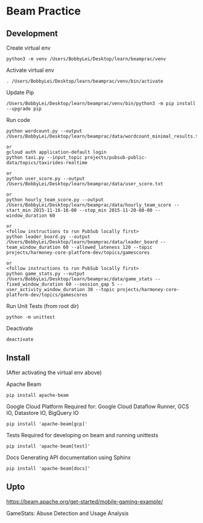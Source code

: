 # Beam Practice

## Development
Create virtual env
```
python3 -m venv /Users/BobbyLei/Desktop/learn/beamprac/venv
```

Activate virtual env
```
. /Users/BobbyLei/Desktop/learn/beamprac/venv/bin/activate
```

Update Pip
```
/Users/BobbyLei/Desktop/learn/beamprac/venv/bin/python3 -m pip install --upgrade pip
```

Run code
```
python wordcount.py --output /Users/BobbyLei/Desktop/learn/beamprac/data/wordcount_minimal_results.txt

or
gcloud auth application-default login
python taxi.py --input_topic projects/pubsub-public-data/topics/taxirides-realtime

or
python user_score.py --output /Users/BobbyLei/Desktop/learn/beamprac/data/user_score.txt

or
python hourly_team_score.py --output /Users/BobbyLei/Desktop/learn/beamprac/data/hourly_team_score --start_min 2015-11-16-16-00 --stop_min 2015-11-20-00-00 --window_duration 60

or
<follow instructions to run PubSub locally first>
python leader_board.py --output /Users/BobbyLei/Desktop/learn/beamprac/data/leader_board --team_window_duration 60 --allowed_lateness 120 --topic projects/harmoney-core-platform-dev/topics/gamescores

or
<follow instructions to run PubSub locally first>
python game_stats.py --output /Users/BobbyLei/Desktop/learn/beamprac/data/game_stats --fixed_window_duration 60 --session_gap 5 --user_activity_window_duration 30 --topic projects/harmoney-core-platform-dev/topics/gamescores
```

Run Unit Tests (from root dir)
```
python -m unittest
```

Deactivate
```
deactivate
```

## Install
(After activating the virtual env above)

Apache Beam
```
pip install apache-beam
```

Google Cloud Platform
Required for: Google Cloud Dataflow Runner, GCS IO, Datastore IO, BigQuery IO
```
pip install 'apache-beam[gcp]'
```

Tests
Required for developing on beam and running unittests
```
pip install 'apache-beam[test]'
```

Docs
Generating API documentation using Sphinx
```
pip install 'apache-beam[docs]'
```

## Upto
https://beam.apache.org/get-started/mobile-gaming-example/

GameStats: Abuse Detection and Usage Analysis

